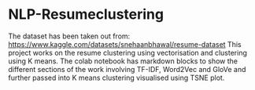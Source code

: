 # NLP-Resumeclustering

The dataset has been taken out from: https://www.kaggle.com/datasets/snehaanbhawal/resume-dataset
This project works on the resume clustering using vectorisation and clustering using K means.
The colab notebook has markdown blocks to show the different sections of the work involving TF-IDF, Word2Vec and GloVe and further passed into K means clustering visualised using TSNE plot.
